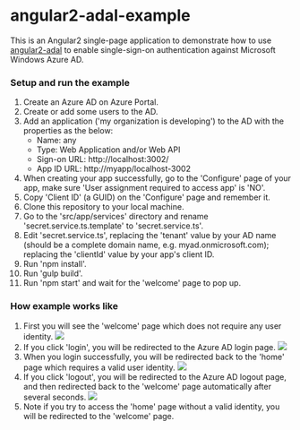 # angular2-adal-example

This is an Angular2 single-page application to demonstrate how to use <a href="https://github.com/alenny/angular2-adal">angular2-adal</a> to enable single-sign-on authentication against Microsoft Windows Azure AD.

### Setup and run the example 

1. Create an Azure AD on Azure Portal.
2. Create or add some users to the AD.
3. Add an application ('my organization is developing') to the AD with the properties as the below:
   - Name: any
   - Type: Web Application and/or Web API
   - Sign-on URL: http://localhost:3002/
   - App ID URL: http://myapp/localhost-3002
4. When creating your app successfully, go to the 'Configure' page of your app, make sure 'User assignment required to access app' is 'NO'.
5. Copy 'Client ID' (a GUID) on the 'Configure' page and remember it.
6. Clone this repository to your local machine.
7. Go to the 'src/app/services' directory and rename 'secret.service.ts.template' to 'secret.service.ts'.
8. Edit 'secret.service.ts', replacing the 'tenant' value by your AD name (should be a complete domain name, e.g. myad.onmicrosoft.com); replacing the 'clientId' value by your app's client ID.
9. Run 'npm install'.
10. Run 'gulp build'.
11. Run 'npm start' and wait for the 'welcome' page to pop up.

### How example works like

1. First you will see the 'welcome' page which does not require any user identity.
<img src="https://github.com/alenny/angular2-adal-example/blob/master/pics/welcome.png?raw=true"></img>
2. If you click 'login', you will be redirected to the Azure AD login page.
<img src="https://github.com/alenny/angular2-adal-example/blob/master/pics/login.png?raw=true"></img>
3. When you login successfully, you will be redirected back to the 'home' page which requires a valid user identity.
<img src="https://github.com/alenny/angular2-adal-example/blob/master/pics/home.png?raw=true"></img>
4. If you click 'logout', you will be redirected to the Azure AD logout page, and then redirected back to the 'welcome' page automatically after several seconds.
<img src="https://github.com/alenny/angular2-adal-example/blob/master/pics/signout.png?raw=true"></img>
5. Note if you try to access the 'home' page without a valid identity, you will be redirected to the 'welcome' page.



